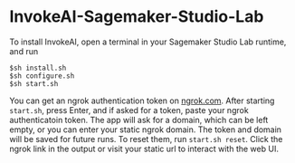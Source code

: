 # InvokeAI-Sagemaker-Studio-Lab

To install InvokeAI, open a terminal in your Sagemaker Studio Lab runtime, and run
```
$sh install.sh
$sh configure.sh
$sh start.sh
```

You can get an ngrok authentication token on [ngrok.com](https://ngrok.com). After starting `start.sh`, press Enter, and if asked for a token, paste your ngrok authenticatoin token. The app will ask for a domain, which can be left empty, or you can enter your static ngrok domain. The token and domain will be saved for future runs. To reset them, run `start.sh reset`. Click the ngrok link in the output or visit your static url to interact with the web UI.
